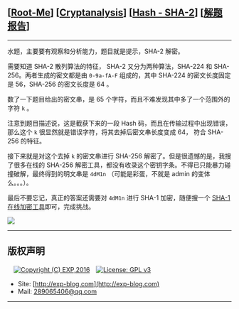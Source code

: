 ## [[Root-Me](https://www.root-me.org/)] [[Cryptanalysis](https://www.root-me.org/en/Challenges/Cryptanalysis/)] [[Hash - SHA-2](https://www.root-me.org/en/Challenges/Cryptanalysis/Hash-SHA-2)] [[解题报告](https://exp-blog.com/safe/ctf/rootme/cryptanalysis/hash-sha@@@2/)]

------

水题，主要要有观察和分析能力，题目就是提示，SHA-2 解密。

需要知道 SHA-2 散列算法的特征， SHA-2 又分为两种算法，SHA-224 和 SHA-256。两者生成的密文都是由 `0-9a-fA-F` 组成的，其中 SHA-224 的密文长度固定是 56，SHA-256 的密文长度是 64 。

数了一下题目给出的密文串，是 65 个字符，而且不难发现其中多了一个范围外的字符 `k` 。

注意到题目描述说，这是截获下来的一段 Hash 码，而且在传输过程中出现错误，那么这个 `k` 很显然就是错误字符，将其去掉后密文串长度变成 64， 符合 SHA-256 的特征。

接下来就是对这个去掉 `k` 的密文串进行 SHA-256 解密了。但是很遗憾的是，我搜了很多在线的 SHA-256 解密工具，都没有收录这个密钥字条。不得已只能暴力碰撞破解，最终得到的明文串是 `4dM1n` （可能是彩蛋，不就是 admin 的变体么。。。）。

最后不要忘记，真正的答案还需要对 `4dM1n` 进行 SHA-1 加密，随便搜一个 [SHA-1 在线加密工具](http://www.ttmd5.com/hash.php?type=5)即可，完成挑战。

![](https://github.com/lyy289065406/CTF-Solving-Reports/blob/master/rootme/Cryptanalysis/%5B04%5D%20%5B5P%5D%20Hash%20-%20SHA-2/imgs/01.png)

------

## 版权声明

　[![Copyright (C) EXP,2016](https://img.shields.io/badge/Copyright%20(C)-EXP%202016-blue.svg)](http://exp-blog.com)　[![License: GPL v3](https://img.shields.io/badge/License-GPL%20v3-blue.svg)](https://www.gnu.org/licenses/gpl-3.0)
  

- Site: [http://exp-blog.com](http://exp-blog.com) 
- Mail: <a href="mailto:289065406@qq.com?subject=[EXP's Github]%20Your%20Question%20（请写下您的疑问）&amp;body=What%20can%20I%20help%20you?%20（需要我提供什么帮助吗？）">289065406@qq.com</a>


------
